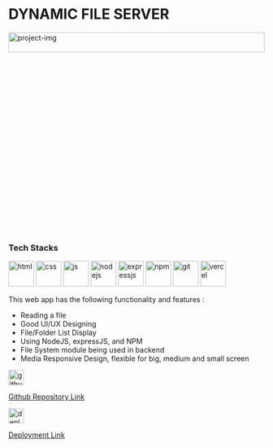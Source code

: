 <div>
      <div>
        <div>
            <h1>
                DYNAMIC FILE SERVER
            </h1>
        </div>
        <div>
            <img width="100%" height="10%" src="https://erjyotigoswami9.github.io/assets/fileServerImage-Cj9TdyfD.png" alt="project-img"/>
        </div>
        <div>
            <h3>
              Tech Stacks
            </h3>
            <div>
                <img width="50" height="50" src="https://img.icons8.com/?size=48&id=v8RpPQUwv0N8&format=png" alt="html" />
                <img width="50" height="50" src="https://img.icons8.com/?size=48&id=21278&format=png" alt="css" />
                <img width="50" height="50" src="https://img.icons8.com/?size=48&id=108784&format=png" alt="js" />
                <img  width="50" height="50" src="https://img.icons8.com/?size=48&id=54087&format=png" alt="nodejs" />
                <img  width="50" height="50" src="https://img.icons8.com/?size=48&id=PZQVBAxaueDJ&format=png" alt="expressjs" />
                <img  width="50" height="50" src="https://img.icons8.com/?size=48&id=24895&format=png" alt="npm" />
                <img width="50" height="50" src="https://cdn-icons-png.flaticon.com/128/733/733553.png" alt="git"/>
                <img width="50" height="50" src="https://cdn-icons-png.flaticon.com/128/17468/17468924.png" alt="vercel" />
            </div>
            <p>
                This web app has the following functionality and features :
                <ul>
                    <li>Reading a file</li>
                    <li>Good UI/UX Designing</li>
                    <li>File/Folder List Display</li>
                    <li>Using NodeJS, expressJS, and NPM</li>
                    <li>File System module being used in backend</li>
                    <li>Media Responsive Design, flexible for big, medium and small screen</li>
                </ul>
            </p>
        </div>
        <div>
            <a href="https://github.com/erjyotigoswami9/fileServer" target="_blank">
            <div>
              <img width="30" height="30" src="https://cdn-icons-png.flaticon.com/128/733/733553.png" alt="githubRepoLink"/>
              <p>Github Repository Link</p>
            </div>
            </a>
            <a href="https://github.com/erjyotigoswami9/fileServer" target="_blank">
            <div>
                <img width="30" height="30" src="https://cdn-icons-png.flaticon.com/128/17468/17468924.png" alt="deployedLink" />
                <p>Deployment Link</p>
            </div>
            </a>
        </div>
      </div>
    </div>
